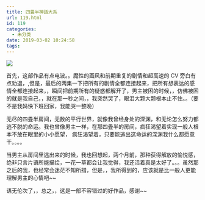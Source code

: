 ```yaml
---
title: 四畳半神話大系
url: 119.html
id: 119
categories:
  - 未分类
date: 2019-03-02 10:24:58
tags:
---
```


![](/img/post/IMG_0221.png)

首先，这部作品有点电波。。魔性的画风和前期重复的剧情和超高速的 CV 旁白有点劝退，,但是，最后的两集一下把所有的剧情全都连接起来，把所有想表达的感情全都连接起来，，瞬间把前期所有的疑惑都解开了，男主被困的时候，，仿佛被困的就是我自己，，就在那一秒之间，，我突然哭了，眼泪大颗大颗根本止不住。。（要不是我妈快下班回家，我能哭一整晚）

无尽的四畳半房间，无数的平行世界，就像我曾经身处的深渊，和无论怎么努力都逃不脱的命运。我也曾像男主一样，在那四畳半的房间，疯狂渴望着实现一般人根本不放在眼里的小小愿望， 疯狂渴望着，只要能逃出这命运的深渊我什么都愿意干。。。。

当男主从房间里逃出来的时候，我也回想起，两个月前，那种获得解放的愉悦感，绝非只言片语所能描绘，一花一草都会让我觉得，我还活着真是太好了。。。虽然那之后的我，也经常会迷茫不知所措，但是，，我所得到的，应该就是比一般人更能理解男主的心情吧~~

语无伦次了，，总之，，这是一部不容错过的好作品，感谢~~
